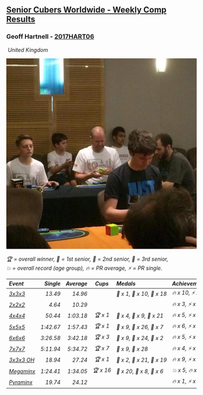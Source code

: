 <style>table {white-space: nowrap;}</style>
<link rel="stylesheet" type="text/css" href="/scw-comp/css/flags.css" />

## [Senior Cubers Worldwide - Weekly Comp Results](/scw-comp/results/)
### Geoff Hartnell - [2017HART06](https://www.worldcubeassociation.org/persons/2017HART06)

<i class="flag flag-GB" />&nbsp;United Kingdom

![Geoff Hartnell](1614452896.jpg)

<span style="white-space: nowrap;">🏆 = overall winner</span>, <span style="white-space: nowrap;">🥇 = 1st senior</span>, <span style="white-space: nowrap;">🥈 = 2nd senior</span>, <span style="white-space: nowrap;">🥉 = 3rd senior</span>, <span style="white-space: nowrap;">💥 = overall record (age group)</span>, <span style="white-space: nowrap;">🔥 = PR average</span>, <span style="white-space: nowrap;">⚡ = PR single</span>.

| Event | Single | Average | Cups | Medals | Achievements|
| :-- | --: | --: | :--: | :-- | :-- |
| [3x3x3](333.md) | 13.49 | 14.96 |  | 🥇 x 1, 🥈 x 10, 🥉 x 18 | 🔥 x 10, ⚡ x 6 |
| [2x2x2](222.md) | 4.64 | 10.29 |  |  | 🔥 x 3, ⚡ x 2 |
| [4x4x4](444.md) | 50.44 | 1:03.18 | 🏆 x 1 | 🥇 x 4, 🥈 x 9, 🥉 x 21 | 🔥 x 5, ⚡ x 8 |
| [5x5x5](555.md) | 1:42.67 | 1:57.43 | 🏆 x 1 | 🥇 x 9, 🥈 x 26, 🥉 x 7 | 🔥 x 6, ⚡ x 4 |
| [6x6x6](666.md) | 3:26.58 | 3:42.18 | 🏆 x 3 | 🥇 x 9, 🥈 x 24, 🥉 x 2 | 🔥 x 5, ⚡ x 4 |
| [7x7x7](777.md) | 5:11.94 | 5:34.72 | 🏆 x 7 | 🥇 x 9, 🥈 x 28 | 🔥 x 4, ⚡ x 5 |
| [3x3x3 OH](333oh.md) | 18.94 | 27.24 | 🏆 x 1 | 🥇 x 2, 🥈 x 21, 🥉 x 19 | 🔥 x 9, ⚡ x 7 |
| [Megaminx](minx.md) | 1:24.41 | 1:34.05 | 🏆 x 16 | 🥇 x 20, 🥈 x 8, 🥉 x 6 | 💥 x 5, 🔥 x 4, ⚡ x 6 |
| [Pyraminx](pyram.md) | 19.74 | 24.12 |  |  | 🔥 x 1, ⚡ x 1 |

<!-- Global site tag (gtag.js) - Google Analytics -->
<script async src="https://www.googletagmanager.com/gtag/js?id=UA-86348435-3"></script>
<script>window.dataLayer = window.dataLayer || []; function gtag() {dataLayer.push(arguments);} gtag('js', new Date()); gtag('config', 'UA-86348435-3');</script>
